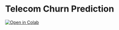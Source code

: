 # Telecom Churn Prediction

[![Open in Colab](https://colab.research.google.com/assets/colab-badge.svg)](https://colab.research.google.com/github/addicted-ai/telecom-churn-prediction/blob/main/)
